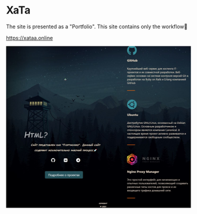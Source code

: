 # XaTa

The site is presented as a "Portfolio". This site contains only the workflow🚀

https://xataa.online

<img src="https://github.com/ismetskoy/XaTa/blob/main/images/XaTa.JPG">

